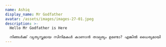 ```yaml
---
name: Ashiq
display_name: Mr Godfather
avatar: /assets/images/images-27-01.jpeg
description: >-
  Hello Mr Godfather is Here

  നിങ്ങൾക്ക് വ്യത്യസ്തമായ സിനിമകൾ കാണാൻ താല്പര്യം ഉണ്ടോ? എങ്കിൽ ധൈര്യമായി എന്നെ വിശ്വസിക്കാം ഞാൻ ചെയ്യുന്ന ഓരോ ഓരോ സിനിമ റിവ്യൂ എല്ലാം ഹൃദയത്തിൽ നിന്നും ആണ് നിങ്ങളെ നിരാശപ്പെടുത്തില്ല
---
```

